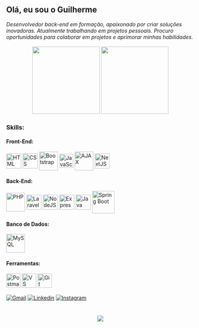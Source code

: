 ## Olá, eu sou o Guilherme
<i>
  Desenvolvedor back-end em formação, apaixonado por criar soluções inovadoras. Atualmente trabalhando em projetos pessoais. Procuro oportunidades para colaborar em projetos e aprimorar minhas habilidades.
</i>
<br>
<br>
<div align = "center">     
  <img height= "180em" src="https://github-readme-stats.vercel.app/api?username=guilherme0112&show_icons=true&theme=dark&include_all_commits=true&count_private=true"/>
  <img height= "180em" src="https://github-readme-stats.vercel.app/api/top-langs/?username=Guilherme0112&layout=compact&langs_count=7&theme=dark"/>     
</div>
<h3>Skills:</h3>
<div>
  <h4>Front-End:</h4>
    <img align="center" width="40" title="HTML" src="https://cdn.jsdelivr.net/gh/devicons/devicon@latest/icons/html5/html5-original.svg" />
    <img align="center" width="40" title="CSS"src="https://cdn.jsdelivr.net/gh/devicons/devicon@latest/icons/css3/css3-original.svg" />    
    <img align="center" width="50" title="Bootstrap" src="https://th.bing.com/th/id/R.7321a5c4e2a5df026a063e326b36bfe9?rik=WMGH49RNFxeF%2bQ&pid=ImgRaw&r=0" />    
    <img align="center" width="37" title="JavaScript" src="https://cdn.jsdelivr.net/gh/devicons/devicon@latest/icons/javascript/javascript-original.svg" />
    <img align="center" width="50" title="AJAX" src="https://upload.wikimedia.org/wikipedia/commons/thumb/a/a1/AJAX_logo_by_gengns.svg/1280px-AJAX_logo_by_gengns.svg.png" />
    <img align="center" width="40" title="NextJS" src="https://cdn.worldvectorlogo.com/logos/next-js.svg" />    
  <h4>Back-End:</h4>
    <img align="center" width="50" title="PHP" src="https://cdn.jsdelivr.net/gh/devicons/devicon@latest/icons/php/php-original.svg" />
    <img align="center" width="40" title="Laravel" src="https://cdn.jsdelivr.net/gh/devicons/devicon@latest/icons/laravel/laravel-original.svg" />
    <img align="center" width="40" title="NodeJS" src="https://cdn-icons-png.flaticon.com/512/5968/5968322.png" />
    <img align="center" width="40" title="Express JS" src="https://seekvectors.com/files/download/234b110fb32958f68f318e13c7a0610e.png" />
    <img align="center" width="40" title="Java" src="https://impactclient.net/img/java-icon.png" />    
    <img align="center" width="60" title="Spring Boot" src="https://th.bing.com/th/id/R.8315cb308b890c7087edfc088043f572?rik=odWAvjYFvlHZtg&pid=ImgRaw&r=0" />   
</div>
<h4>Banco de Dados:</h4>
    <img align="center" width="50" title="MySQL" src="https://cdn.jsdelivr.net/gh/devicons/devicon@latest/icons/mysql/mysql-original-wordmark.svg" />
<h4>Ferramentas:</h4>
  <div>
    <img align="center" heigth="38" width="38" title="Postman" src="https://www.svgrepo.com/show/354202/postman-icon.svg" />    
    <img align="center" heigth="38" width="38" title="VS Code" src="https://code.visualstudio.com/assets/images/code-stable.png" />    
    <img align="center" heigth="38" width="38" title="Git" src="https://creazilla-store.fra1.digitaloceanspaces.com/icons/3253808/git-icon-icon-md.png" />    
  </div>
  <br>
<div>
  <a href="mailto:guimendesmen124@gmail.com" target="_blank"><img align="center" title="Gmail" src="https://img.shields.io/badge/Gmail-D14836?style=for-the-badge&logo=gmail&logoColor=white"></a>
  <a href="https://www.linkedin.com/in/guilherme-mendes-gomes/" target="_blank"><img align="center" title="Linkedin" src="https://img.shields.io/badge/LinkedIn-0077B5?style=for-the-badge&logo=linkedin&logoColor=white"></a>
  <a href="https://instagram.com/gui.espanhol_" target="_blank"><img align="center" title="Instagram" src="https://img.shields.io/badge/Instagram-E4405F?style=for-the-badge&logo=instagram&logoColor=white"></a>
</div>

<h1></h1>

<div align="center">
  <image src="https://readme-typing-svg.herokuapp.com?font=Iosevka&size=16&color=97a4e2&center=true&width=1000&height=45&lines=Quem+anda+na+integridade+anda+seguro,+quem+falseia+seus+caminhos+será+descoberto.+-+(Provérbio+10:9)">

</div>
